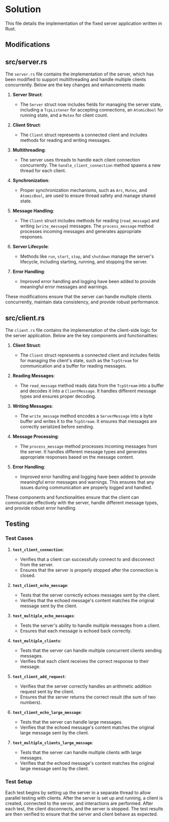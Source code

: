 # Solution

This file details the implementation of the fixed server application written in Rust.

## Modifications
## src/server.rs

The `server.rs` file contains the implementation of the server, which has been modified to support multithreading and handle multiple clients concurrently. Below are the key changes and enhancements made:

1. **Server Struct**:
   - The `Server` struct now includes fields for managing the server state, including a `TcpListener` for accepting connections, an `AtomicBool` for running state, and a `Mutex` for client count.

2. **Client Struct**:
   - The `Client` struct represents a connected client and includes methods for reading and writing messages.

3. **Multithreading**:
   - The server uses threads to handle each client connection concurrently. The `handle_client_connection` method spawns a new thread for each client.

4. **Synchronization**:
   - Proper synchronization mechanisms, such as `Arc`, `Mutex`, and `AtomicBool`, are used to ensure thread safety and manage shared state.

5. **Message Handling**:
   - The `Client` struct includes methods for reading (`read_message`) and writing (`write_message`) messages. The `process_message` method processes incoming messages and generates appropriate responses.

6. **Server Lifecycle**:
   - Methods like `run`, `start`, `stop`, and `shutdown` manage the server's lifecycle, including starting, running, and stopping the server.

7. **Error Handling**:
   - Improved error handling and logging have been added to provide meaningful error messages and warnings.

These modifications ensure that the server can handle multiple clients concurrently, maintain data consistency, and provide robust performance.

## src/client.rs

The `client.rs` file contains the implementation of the client-side logic for the server application. Below are the key components and functionalities:

1. **Client Struct**:
   - The `Client` struct represents a connected client and includes fields for managing the client's state, such as the `TcpStream` for communication and a buffer for reading messages.

2. **Reading Messages**:
   - The `read_message` method reads data from the `TcpStream` into a buffer and decodes it into a `ClientMessage`. It handles different message types and ensures proper decoding.

3. **Writing Messages**:
   - The `write_message` method encodes a `ServerMessage` into a byte buffer and writes it to the `TcpStream`. It ensures that messages are correctly serialized before sending.

4. **Message Processing**:
   - The `process_message` method processes incoming messages from the server. It handles different message types and generates appropriate responses based on the message content.

5. **Error Handling**:
   - Improved error handling and logging have been added to provide meaningful error messages and warnings. This ensures that any issues during communication are properly logged and handled.

These components and functionalities ensure that the client can communicate effectively with the server, handle different message types, and provide robust error handling.

## Testing
### **Test Cases**

1. **`test_client_connection`**:
   - Verifies that a client can successfully connect to and disconnect from the server.
   - Ensures that the server is properly stopped after the connection is closed.
   
2. **`test_client_echo_message`**:
   - Tests that the server correctly echoes messages sent by the client.
   - Verifies that the echoed message's content matches the original message sent by the client.

3. **`test_multiple_echo_messages`**:
   - Tests the server's ability to handle multiple messages from a client.
   - Ensures that each message is echoed back correctly.

4. **`test_multiple_clients`**:
   - Tests that the server can handle multiple concurrent clients sending messages.
   - Verifies that each client receives the correct response to their message.

5. **`test_client_add_request`**:
   - Verifies that the server correctly handles an arithmetic addition request sent by the client.
   - Ensures that the server returns the correct result (the sum of two numbers).

6. **`test_client_echo_large_message`**:
   - Tests that the server can handle large messages.
   - Verifies that the echoed message's content matches the original large message sent by the client.
7. **`test_multiple_clients_large_message`**:
   - Tests that the server can handle multiple clients with large messages.
   - Verifies that the echoed message's content matches the original large message sent by the client.

### **Test Setup**
Each test begins by setting up the server in a separate thread to allow parallel testing with clients. After the server is set up and running, a client is created, connected to the server, and interactions are performed. After each test, the client disconnects, and the server is stopped. The test results are then verified to ensure that the server and client behave as expected.
